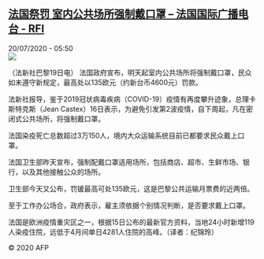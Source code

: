 <!--1595220839000-->
[法国祭罚  室内公共场所强制戴口罩 – 法国国际广播电台 - RFI](http://www.rfi.fr//cn/contenu/20200720-%E6%B3%95%E5%9B%BD%E7%A5%AD%E7%BD%9A-%E5%AE%A4%E5%86%85%E5%85%AC%E5%85%B1%E5%9C%BA%E6%89%80%E5%BC%BA%E5%88%B6%E6%88%B4%E5%8F%A3%E7%BD%A9)
------

<div>20/07/2020 - 05:50</div><img src="https://s.rfi.fr/media/display/f0c545bc-ca40-11ea-95c4-005056bf87d6/w:310/p:16x9/health0001b.200720115001.jpg"><div class="t-content__body u-clearfix"><div class="m-interstitial"></div><p>（法新社巴黎19日电）    法国政府宣布，明天起室内公共场所将强制戴口罩，民众如未遵守新规定，最高处以135欧元（约新台币4600元）罚款。</p><p>    法新社报导，鉴于2019冠状病毒疾病（COVID-19）疫情有再度攀升迹象，总理卡斯特克斯（Jean Castex）16日表示，为避免引发第2波疫情，自下周起，凡在密闭式公共场所，将强制戴口罩。</p><p>    法国染疫死亡总数超过3万150人，境内大众运输系统目前已都要求民众戴上口罩。</p><p>    法国卫生部昨天宣布，强制配戴口罩适用场所，包括商店、超市、生鲜市场、银行，以及其他接触公众的场所。</p><p>    卫生部今天又公布，罚锾最高可处135欧元，这是巴黎公共运输月票费的近两倍。</p><p>    至于工作办公场合，政府表示，雇主须依据个别情况判断，是否要求戴上口罩。</p><p>    法国是欧洲疫情重灾区之一，根据15日公布的最新官方资料，当地24小时新增119人染疫住院，远低于4月间单日4281人住院的高峰。（译者：纪锦玲）</p><p class="t-copyright">© 2020 AFP</p>        </div>
